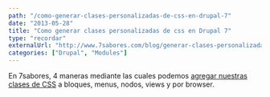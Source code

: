 ```yaml
---
path: "/como-generar-clases-personalizadas-de-css-en-drupal-7"
date: "2013-05-28"
title: "Como generar clases personalizadas de css en Drupal 7"
type: "recordar"
externalUrl: "http://www.7sabores.com/blog/generar-clases-personalizadas-css-drupal-7"
categories: ["Drupal", "Modules"]
---
```


En 7sabores, 4 maneras mediante las cuales podemos [agregar nuestras clases de CSS](http://www.7sabores.com/blog/generar-clases-personalizadas-css-drupal-7) a bloques, menus, nodos, views y por browser.
